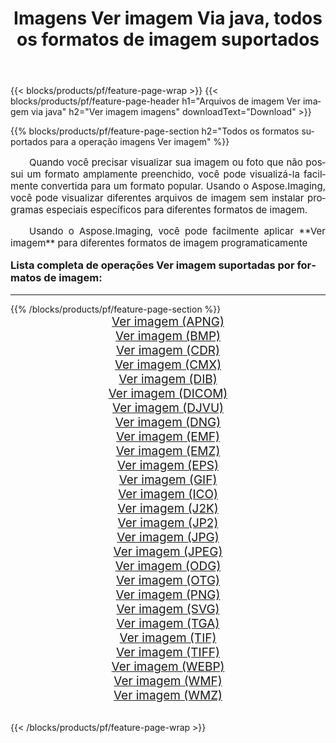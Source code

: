 ﻿---
title: Imagens Ver imagem Via java, todos os formatos de imagem suportados 
weight: 3920
url: /pt/java/viewer/ 
lang: pt
langdirlevel: 2
locales: zh-hans,ja,it,ru,de,es,fr,nl,id,lt,pl,pt,vi,tr,ko,zh-hant,ar,hi,th,sv,cs,uk,he
description: Usando Aspose.Imaging, você pode facilmente imagens Ver imagem Via java
---

{{< blocks/products/pf/feature-page-wrap >}}
{{< blocks/products/pf/feature-page-header h1="Arquivos de imagem Ver imagem via java" h2="Ver imagem imagens" downloadText="Download" >}}


{{% blocks/products/pf/feature-page-section  h2="Todos os formatos suportados para a operação imagens Ver imagem" %}}
<p align="justify" style="text-indent:2em;font-size:15px;">
Quando você precisar visualizar sua imagem ou foto que não possui um formato amplamente preenchido, você pode visualizá-la facilmente convertida para um formato popular. Usando o Aspose.Imaging, você pode visualizar diferentes arquivos de imagem sem instalar programas especiais específicos para diferentes formatos de imagem.
</p>
<p align="justify" style="text-indent:2em;font-size:15px;">
Usando o Aspose.Imaging, você pode facilmente aplicar **Ver imagem** para diferentes formatos de imagem programaticamente
</p>
<h3 style="margin-top:16px;">
Lista completa de operações Ver imagem suportadas por formatos de imagem:
</h3>
<hr/>
{{% /blocks/products/pf/feature-page-section %}}
<div class="container-fluid productfamilypage bg-gray">
    <div class="convertypes bg-gray agp-content section">
        <div class="container">
		<div class="row other-converters" style="gap: 10px;font-size: 19px;text-align:center;">
		    <div class='col-md-3 other-converter remove-lp remove-rp'><a href="/imaging/pt/java/viewer/apng/" style="padding:15px;">Ver imagem (APNG)</a></div><div class='col-md-3 other-converter remove-lp remove-rp'><a href="/imaging/pt/java/viewer/bmp/" style="padding:15px;">Ver imagem (BMP)</a></div><div class='col-md-3 other-converter remove-lp remove-rp'><a href="/imaging/pt/java/viewer/cdr/" style="padding:15px;">Ver imagem (CDR)</a></div><div class='col-md-3 other-converter remove-lp remove-rp'><a href="/imaging/pt/java/viewer/cmx/" style="padding:15px;">Ver imagem (CMX)</a></div><div class='col-md-3 other-converter remove-lp remove-rp'><a href="/imaging/pt/java/viewer/dib/" style="padding:15px;">Ver imagem (DIB)</a></div><div class='col-md-3 other-converter remove-lp remove-rp'><a href="/imaging/pt/java/viewer/dicom/" style="padding:15px;">Ver imagem (DICOM)</a></div><div class='col-md-3 other-converter remove-lp remove-rp'><a href="/imaging/pt/java/viewer/djvu/" style="padding:15px;">Ver imagem (DJVU)</a></div><div class='col-md-3 other-converter remove-lp remove-rp'><a href="/imaging/pt/java/viewer/dng/" style="padding:15px;">Ver imagem (DNG)</a></div><div class='col-md-3 other-converter remove-lp remove-rp'><a href="/imaging/pt/java/viewer/emf/" style="padding:15px;">Ver imagem (EMF)</a></div><div class='col-md-3 other-converter remove-lp remove-rp'><a href="/imaging/pt/java/viewer/emz/" style="padding:15px;">Ver imagem (EMZ)</a></div><div class='col-md-3 other-converter remove-lp remove-rp'><a href="/imaging/pt/java/viewer/eps/" style="padding:15px;">Ver imagem (EPS)</a></div><div class='col-md-3 other-converter remove-lp remove-rp'><a href="/imaging/pt/java/viewer/gif/" style="padding:15px;">Ver imagem (GIF)</a></div><div class='col-md-3 other-converter remove-lp remove-rp'><a href="/imaging/pt/java/viewer/ico/" style="padding:15px;">Ver imagem (ICO)</a></div><div class='col-md-3 other-converter remove-lp remove-rp'><a href="/imaging/pt/java/viewer/j2k/" style="padding:15px;">Ver imagem (J2K)</a></div><div class='col-md-3 other-converter remove-lp remove-rp'><a href="/imaging/pt/java/viewer/jp2/" style="padding:15px;">Ver imagem (JP2)</a></div><div class='col-md-3 other-converter remove-lp remove-rp'><a href="/imaging/pt/java/viewer/jpg/" style="padding:15px;">Ver imagem (JPG)</a></div><div class='col-md-3 other-converter remove-lp remove-rp'><a href="/imaging/pt/java/viewer/jpeg/" style="padding:15px;">Ver imagem (JPEG)</a></div><div class='col-md-3 other-converter remove-lp remove-rp'><a href="/imaging/pt/java/viewer/odg/" style="padding:15px;">Ver imagem (ODG)</a></div><div class='col-md-3 other-converter remove-lp remove-rp'><a href="/imaging/pt/java/viewer/otg/" style="padding:15px;">Ver imagem (OTG)</a></div><div class='col-md-3 other-converter remove-lp remove-rp'><a href="/imaging/pt/java/viewer/png/" style="padding:15px;">Ver imagem (PNG)</a></div><div class='col-md-3 other-converter remove-lp remove-rp'><a href="/imaging/pt/java/viewer/svg/" style="padding:15px;">Ver imagem (SVG)</a></div><div class='col-md-3 other-converter remove-lp remove-rp'><a href="/imaging/pt/java/viewer/tga/" style="padding:15px;">Ver imagem (TGA)</a></div><div class='col-md-3 other-converter remove-lp remove-rp'><a href="/imaging/pt/java/viewer/tif/" style="padding:15px;">Ver imagem (TIF)</a></div><div class='col-md-3 other-converter remove-lp remove-rp'><a href="/imaging/pt/java/viewer/tiff/" style="padding:15px;">Ver imagem (TIFF)</a></div><div class='col-md-3 other-converter remove-lp remove-rp'><a href="/imaging/pt/java/viewer/webp/" style="padding:15px;">Ver imagem (WEBP)</a></div><div class='col-md-3 other-converter remove-lp remove-rp'><a href="/imaging/pt/java/viewer/wmf/" style="padding:15px;">Ver imagem (WMF)</a></div><div class='col-md-3 other-converter remove-lp remove-rp'><a href="/imaging/pt/java/viewer/wmz/" style="padding:15px;">Ver imagem (WMZ)</a></div>
                </div>
        </div>
    </div>
</div>
<br/>

{{< /blocks/products/pf/feature-page-wrap >}}
